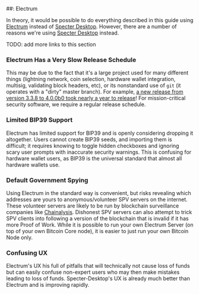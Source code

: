 ##: Electrum

In theory, it would be possible to do everything described in this guide using [Electrum](https://electrum.org/) instead of [Specter Desktop](https://github.com/cryptoadvance/specter-desktop).
However, there are a number of reasons we're using [Specter Desktop](https://github.com/cryptoadvance/specter-desktop) instead.

TODO: add more links to this section

### Electrum Has a Very Slow Release Schedule
This may be due to the fact that it's a large project used for many different things (lightning network, coin selection, hardware wallet integration, multisig, validating block headers, etc), or its nonstandard use of `git` (it operates with a "dirty" master branch).
For example, [a new release from version 3.3.8 to 4.0.0b0 took nearly a year to release](https://download.electrum.org/)!
For mission-critical security software, we require a regular release schedule.

### Limited BIP39 Support
Electrum has limited support for BIP39 and is openly considering dropping it altogether.
Users cannot create BIP39 seeds, and importing them is difficult; it requires knowing to toggle hidden checkboxes and ignoring scary user prompts with inaccurate security warnings.
This is confusing for hardware wallet users, as BIP39 is the universal standard that almost all hardware wallets use.

### Default Government Spying
Using Electrum in the standard way is convenient, but risks revealing which addresses are yours to anonymous/volunteer SPV servers on the internet.
These volunteer servers are likely to be run by blockchain surveillance companies like [Chainalysis](https://www.chainalysis.com/).
Dishonest SPV servers can also attempt to trick SPV clients into following a version of the blockchain that is invalid if it has more Proof of Work.
While it is possible to run your own Electrum Server (on top of your own Bitcoin Core node), it is easier to just run your own Bitcoin Node only.

### Confusing UX
Electrum's UX his full of pitfalls that will technically not cause loss of funds but can easily confuse non-expert users who may then make mistakes leading to loss of funds.
Specter-Desktop's UX is already much better than Electrum and is improving rapidly.
